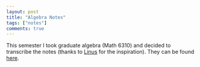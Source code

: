 ```yaml
---
layout: post
title: "Algebra Notes"
tags: ["notes"]
comments: true
---
```


This semester I took graduate algebra (Math 6310) and decided to transcribe the notes (thanks to [Linus](http://pi.math.cornell.edu/~ls823/) for the inspiration). They can be found [here](../pdfs/6310_notes.pdf).